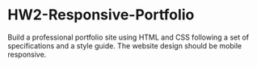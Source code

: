 # HW2-Responsive-Portfolio
Build a professional portfolio site using HTML and CSS following a set of specifications and a style guide. The website design should be mobile responsive.
